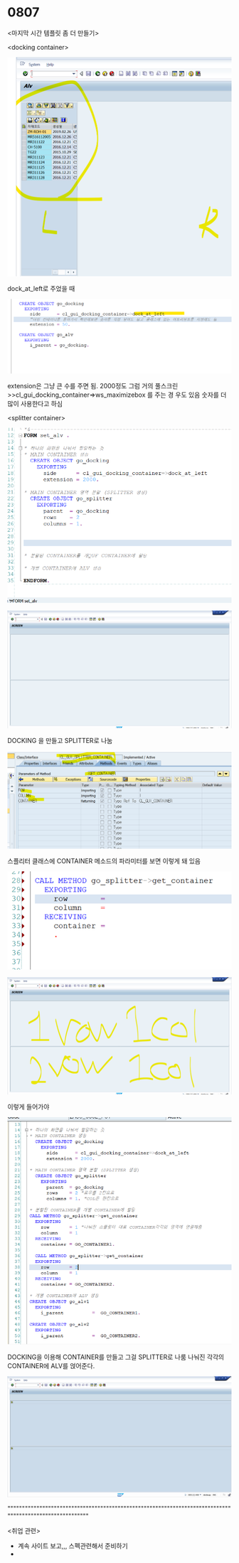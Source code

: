 # 0807

&lt;마지막 시간 템플릿 좀 더 만들기&gt;

&lt;docking container&gt;

![](../../../.gitbook/assets/image%20%28280%29.png)

dock\_at\_left로 주었을 때 

![](../../../.gitbook/assets/image%20%28279%29.png)

extension은 그냥 큰 수를 주면 됨. 2000정도 그럼 거의 풀스크린  &gt;&gt;cl\_gui\_docking\_container=&gt;ws\_maximizebox 를 주는 경 우도 있음 숫자를 더 많이 사용한다고 하심



&lt;splitter container&gt;

![](../../../.gitbook/assets/image%20%28278%29.png)

![](../../../.gitbook/assets/image%20%28277%29.png)

DOCKING 을 만들고 SPLITTER로 나눔

![](../../../.gitbook/assets/image%20%28283%29.png)

스플리터 클래스에 CONTAINER 메소드의 파라미터를 보면 이렇게 돼 있음 

![](../../../.gitbook/assets/image%20%28281%29.png)

![](../../../.gitbook/assets/image%20%28276%29.png)

이렇게 들어가야

![](../../../.gitbook/assets/image%20%28282%29.png)

DOCKING을 이용해 CONTAINER를 만들고 그걸 SPLITTER로 나룸 나눠진 각각의 CONTAINER에 ALV를 얹어준다.

![](../../../.gitbook/assets/image%20%28274%29.png)



"""""""""""""""""""""""""""""""""""""""""""""""""""""""""""""""""""""""""""""""""""""""""""""""""""""""""

&lt;취업 관련&gt;

* 계속 사이트 보고,,, 스펙관련해서 준비하기
* 







